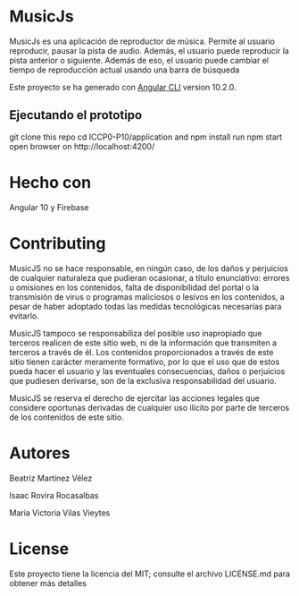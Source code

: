 # MusicJs

MusicJs es una aplicación de reproductor de música. Permite al usuario reproducir, pausar la pista de audio. Además, el usuario puede reproducir la pista anterior o siguiente. Además de eso, el usuario puede cambiar el tiempo de reproducción actual usando una barra de búsqueda

Este  proyecto se ha generado con  [Angular CLI](https://github.com/angular/angular-cli) version 10.2.0.

## Ejecutando el prototipo

git clone this repo
cd ICCP0-P10/application and npm install
run npm start
open browser on http://localhost:4200/

# Hecho con 

Angular 10 y Firebase

# Contributing

MusicJS no se hace responsable, en ningún caso, de los daños y perjuicios de cualquier naturaleza que pudieran ocasionar, a título enunciativo: errores u omisiones en los contenidos, falta de disponibilidad del portal o la transmisión de virus o programas maliciosos o lesivos en los contenidos, a pesar de haber adoptado todas las medidas tecnológicas necesarias para evitarlo.

MusicJS tampoco se responsabiliza del posible uso inapropiado que terceros realicen de este sitio web, ni de la información que transmiten a terceros a través de él. Los contenidos proporcionados a través de este sitio tienen carácter meramente formativo, por lo que el uso que de estos pueda hacer el usuario y las eventuales consecuencias, daños o perjuicios que pudiesen derivarse, son de la exclusiva responsabilidad del usuario.

MusicJS se reserva el derecho de ejercitar las acciones legales que considere oportunas derivadas de cualquier uso ilícito por parte de terceros de los contenidos de este sitio.

# Autores

Beatriz Martínez Vélez

Isaac Rovira Rocasalbas

Maria Victoria Vilas Vieytes

# License

Este proyecto tiene la licencia del MIT; consulte el archivo LICENSE.md para obtener más detalles
